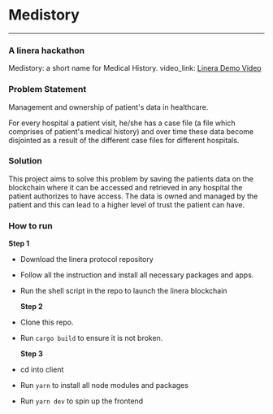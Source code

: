 # Medistory

---

### A linera hackathon

Medistory: a short name for Medical History.
video_link: [Linera Demo Video](https://www.loom.com/share/2f82728b239f484ca5fc96aa814c318e?sid=8c67b90c-7a3e-4e51-b10a-1496e95cbd75)

### Problem Statement

Management and ownership of patient's data in healthcare.

For every hospital a patient visit, he/she has a case file (a file which comprises of patient's medical history) and over time these data become disjointed as a result of the different case files for different hospitals.

### Solution

This project aims to solve this problem by saving the patients data on the blockchain where it can be accessed and retrieved in any hospital the patient authorizes to have access. The data is owned and managed by the patient and this can lead to a higher level of trust the patient can have.

### How to run

**Step 1**

- Download the linera protocol repository
- Follow all the instruction and install all necessary packages and apps.
- Run the shell script in the repo to launch the linera blockchain

  **Step 2**

- Clone this repo.
- Run `cargo build` to ensure it is not broken.

  **Step 3**

- cd into client
- Run `yarn` to install all node modules and packages
- Run `yarn dev` to spin up the frontend
